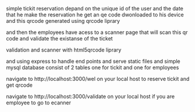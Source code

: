 simple tickit reservation 
depand on the unique id of the user and the date that he make the reservation he get an qe code dwonloaded to his device 
and this qrcode generated using qrcode liprary 

and then the employees have acess to a scanner page that will scan this qr code and validate the existanse of the ticket 

validation and scanner with html5qrcode liprary

and using express to handle end points and serve static files 
and simple mysql database consist of 2 tables one for tickit and one for employees


navigate to http://localhost:3000/wel on your local host to reserve tickit and get qrcode 

navigate to http://localhost:3000/validate on your local host if you are employee to go to ecanner 
